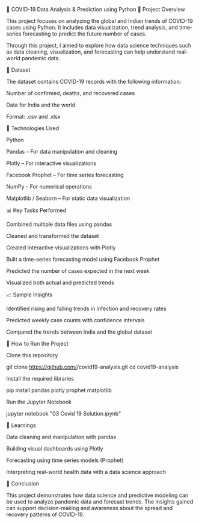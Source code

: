 🦠 COVID-19 Data Analysis & Prediction using Python
📌 Project Overview

This project focuses on analyzing the global and Indian trends of COVID-19 cases using Python.
It includes data visualization, trend analysis, and time-series forecasting to predict the future number of cases.

Through this project, I aimed to explore how data science techniques such as data cleaning, visualization, and forecasting can help understand real-world pandemic data.

📂 Dataset

The dataset contains COVID-19 records with the following information:

Number of confirmed, deaths, and recovered cases

Data for India and the world

Format: .csv and .xlsx

🧰 Technologies Used

Python

Pandas – For data manipulation and cleaning

Plotly – For interactive visualizations

Facebook Prophet – For time series forecasting

NumPy – For numerical operations

Matplotlib / Seaborn – For static data visualization

📊 Key Tasks Performed

Combined multiple data files using pandas

Cleaned and transformed the dataset

Created interactive visualizations with Plotly

Built a time-series forecasting model using Facebook Prophet

Predicted the number of cases expected in the next week

Visualized both actual and predicted trends

📈 Sample Insights

Identified rising and falling trends in infection and recovery rates

Predicted weekly case counts with confidence intervals

Compared the trends between India and the global dataset

🚀 How to Run the Project

Clone this repository

git clone https://github.com/<your-username>/covid19-analysis.git
cd covid19-analysis


Install the required libraries

pip install pandas plotly prophet matplotlib


Run the Jupyter Notebook

jupyter notebook "03 Covid 19 Solution.ipynb"

🧠 Learnings

Data cleaning and manipulation with pandas

Building visual dashboards using Plotly

Forecasting using time series models (Prophet)

Interpreting real-world health data with a data science approach

🏁 Conclusion

This project demonstrates how data science and predictive modeling can be used to analyze pandemic data and forecast trends.
The insights gained can support decision-making and awareness about the spread and recovery patterns of COVID-19.
